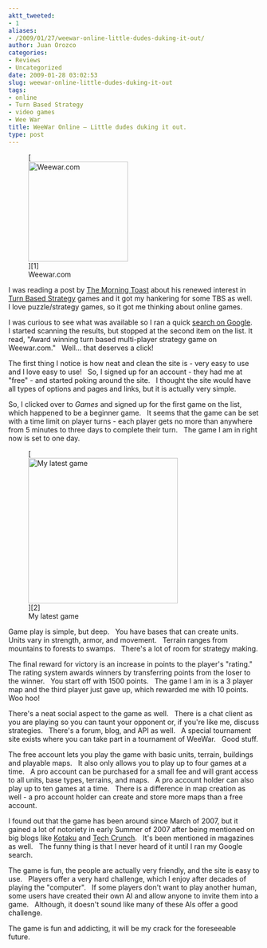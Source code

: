 ```yaml
---
aktt_tweeted:
- 1
aliases:
- /2009/01/27/weewar-online-little-dudes-duking-it-out/
author: Juan Orozco
categories:
- Reviews
- Uncategorized
date: 2009-01-28 03:02:53
slug: weewar-online-little-dudes-duking-it-out
tags:
- online
- Turn Based Strategy
- video games
- Wee War
title: WeeWar Online – Little dudes duking it out.
type: post
---
```


<figure style="width: 200px" class="wp-caption alignleft">[<img title="Have a little war at Weewar.com" src="https://i0.wp.com/weewar.com/images/weewar200.jpg?resize=200%2C200" alt="Weewar.com" width="200" height="200" data-recalc-dims="1" />][1]<figcaption class="wp-caption-text">Weewar.com</figcaption></figure>

I was reading a post by <a href="http://www.morningtoast.com/2009/01/warning-i-have-military-madness/" target="_blank" rel="noopener noreferrer">The Morning Toast</a> about his renewed interest in <a href="http://en.wikipedia.org/wiki/Turn-based_strategy" target="_blank" rel="noopener noreferrer">Turn Based Strategy</a> games and it got my hankering for some TBS as well.   I love puzzle/strategy games, so it got me thinking about online games.

I was curious to see what was available so I ran a quick <a href="http://www.google.com/search?hl=en&q=turn+based+strategy+games+online&btnG=Search" target="_blank" rel="noopener noreferrer">search on Google</a>.   I started scanning the results, but stopped at the second item on the list. It read, "Award winning turn based multi-player strategy game on Weewar.com."   Well... that deserves a click!

The first thing I notice is how neat and clean the site is - very easy to use and I love easy to use!   So, I signed up for an account - they had me at "free" - and started poking around the site.   I thought the site would have all types of options and pages and links, but it is actually very simple.

So, I clicked over to _Games_ and signed up for the first game on the list, which happened to be a beginner game.   It seems that the game can be set with a time limit on player turns - each player gets no more than anywhere from 5 minutes to three days to complete their turn.   The game I am in right now is set to one day.

<figure id="attachment_1408" aria-describedby="caption-attachment-1408" style="width: 300px" class="wp-caption alignleft">[<img class="size-medium wp-image-1408" title="gamescreengrab" src="https://i0.wp.com/guamaso.com/wp-content/uploads/2009/01/gamescreengrab-300x291.png?resize=300%2C291" alt="My latest game" width="300" height="291" data-recalc-dims="1" />][2]<figcaption id="caption-attachment-1408" class="wp-caption-text">My latest game</figcaption></figure>

Game play is simple, but deep.   You have bases that can create units.   Units vary in strength, armor, and movement.   Terrain ranges from mountains to forests to swamps.   There's a lot of room for strategy making.

The final reward for victory is an increase in points to the player's "rating."   The rating system awards winners by transferring points from the loser to the winner.   You start off with 1500 points.   The game I am in is a 3 player map and the third player just gave up, which rewarded me with 10 points.   Woo hoo!

There's a neat social aspect to the game as well.   There is a chat client as you are playing so you can taunt your opponent or, if you're like me, discuss strategies.   There's a forum, blog, and API as well.   A special tournament site exists where you can take part in a tournament of WeeWar.   Good stuff.

The free account lets you play the game with basic units, terrain, buildings and playable maps.   It also only allows you to play up to four games at a time.   A pro account can be purchased for a small fee and will grant access to all units, base types, terrains, and maps.   A pro account holder can also play up to ten games at a time.   There is a difference in map creation as well - a pro account holder can create and store more maps than a free account.

I found out that the game has been around since March of 2007, but it gained a lot of notoriety in early Summer of 2007 after being mentioned on big blogs like <a href="http://kotaku.com/271729/timewaster-of-the-day-weewar" target="_blank" rel="noopener noreferrer">Kotaku</a> and <a href="http://www.techcrunch.com/2007/06/02/weewar-for-the-weekend/" target="_blank" rel="noopener noreferrer">Tech Crunch</a>.   It's been mentioned in magazines as well.   The funny thing is that I never heard of it until I ran my Google search.

The game is fun, the people are actually very friendly, and the site is easy to use.   Players offer a very hard challenge, which I enjoy after decades of playing the "computer".   If some players don't want to play another human, some users have created their own AI and allow anyone to invite them into a game.   Although, it doesn't sound like many of these AIs offer a good challenge.

The game is fun and addicting, it will be my crack for the foreseeable future.

[1]: http://weewar.com?referrerid=54488
[2]: http://weewar.com/game/135404